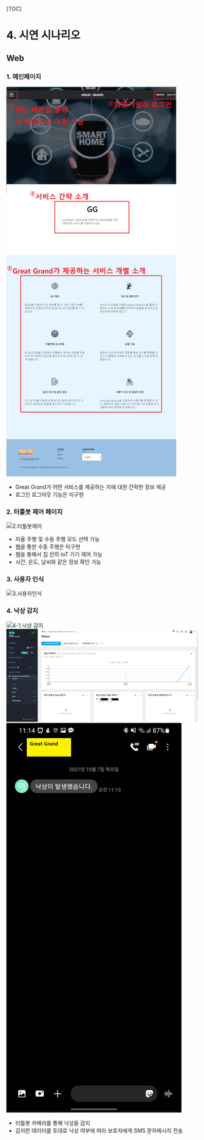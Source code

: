 [TOC]

# 4. 시연 시나리오

## Web

### 1. 메인페이지

![1.메인페이지](./4.시연시나리오.assets/1.메인페이지.png)

- Great Grand가 어떤 서비스를 제공하는 지에 대한 간략한 정보 제공
- 로그인 로그아웃 기능은 미구현



### 2. 터틀봇 제어 페이지

![2.터틀봇제어](./4.시연시나리오.assets/2.터틀봇제어-페이지.png)

- 자율 주행 및 수동 주행 모드 선택 가능
- 웹을 통한 수동 주행은 미구현
- 웹을 통해서 집 안의 IoT 기기 제어 가능
- 시간, 온도, 날씨와 같은 정보 확인 가능



### 3. 사용자 인식

![3.사용자인식](./4.시연시나리오.assets/3.사용자인식.png)



### 4. 낙상 감지

![4-1.낙상 감지](./4.시연시나리오.assets/4-1.낙상감지.png)
![4-2.SENS프로젝트](./4.시연시나리오.assets/4-2.문자발송내역.png)
![4-3.SMS전송완료](./4.시연시나리오.assets/4-3.SMS전송완료.jpg)

- 터틀봇 카메라를 통해 낙상을 감지
- 감지한 데이터를 토대로 낙상 여부에 따라 보호자에게 SMS 문자메시지 전송